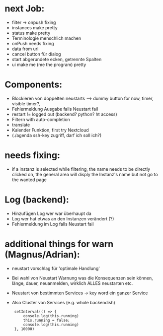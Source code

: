 # next Job:
 - filter -> onpush fixing
 - instances make pretty
 - status make pretty
 - Terminologie menschlich machen
 - onPush needs fixing
 - data from url
 - cancel button für dialog
 - start abgerundete ecken, getrennte Spalten
 - ui make me (me the program) pretty

 
# Components: 
 - Blockieren von doppelten neustarts --> dummy button for now, timer, visible timer?,
 - Fehlermeldung Ausgabe falls Neustart fail
 - restart != logged out (backend? python? ht access)  
 - Filtern with auto-completion
 - translate
 - Kalender Funktion, first try Nextcloud
 - (./agenda ssh-key zugriff, darf ich soll ich?)

  # needs fixing:
 - if a instanz is selected while filtering, the name needs to be directly clicked on, the general area will disply the Instanz's name but not go to the wanted page

 # Log (backend):
 - Hinzufügen Log wer war überhaupt da
 - Log wer hat etwas an den Instanzen verändert (?)
 - Fehlermeldung im Log falls Neustart fail

 # additional things for warn (Magnus/Adrian):
 - neustart vorschlag für 'optimale Handlung'
 - Bei wahl von Neustart Warnung was die Konsequenzen sein können, länge, dauer, neuanmelden, wirklich ALLES neustarten etc.
 - Neustart von bestimmten Services -> key word ein ganzer Service
 - Also Cluster von Services (e.g. whole backendish)


 		setInterval(() => {
			console.log(this.running)
			this.running = false;
			console.log(this.running)
		}, 10000)
